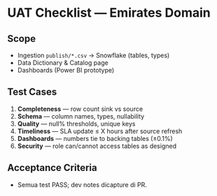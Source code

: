 # UAT Checklist — Emirates Domain

## Scope
- Ingestion `publish/*.csv` → Snowflake (tables, types)
- Data Dictionary & Catalog page
- Dashboards (Power BI prototype)

## Test Cases
1. **Completeness** — row count sink vs source
2. **Schema** — column names, types, nullability
3. **Quality** — null% thresholds, unique keys
4. **Timeliness** — SLA update ≤ X hours after source refresh
5. **Dashboards** — numbers tie to backing tables (±0.1%)
6. **Security** — role can/cannot access tables as designed

## Acceptance Criteria
- Semua test PASS; dev notes dicapture di PR.
